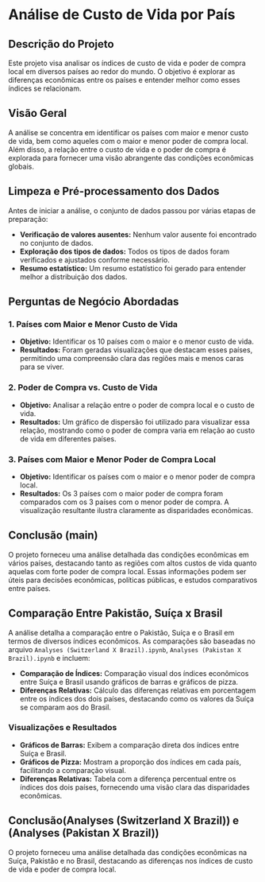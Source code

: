 # Análise de Custo de Vida por País

## Descrição do Projeto
Este projeto visa analisar os índices de custo de vida e poder de compra local em diversos países ao redor do mundo. O objetivo é explorar as diferenças econômicas entre os países e entender melhor como esses índices se relacionam.

## Visão Geral
A análise se concentra em identificar os países com maior e menor custo de vida, bem como aqueles com o maior e menor poder de compra local. Além disso, a relação entre o custo de vida e o poder de compra é explorada para fornecer uma visão abrangente das condições econômicas globais.

## Limpeza e Pré-processamento dos Dados
Antes de iniciar a análise, o conjunto de dados passou por várias etapas de preparação:

- **Verificação de valores ausentes:** Nenhum valor ausente foi encontrado no conjunto de dados.
- **Exploração dos tipos de dados:** Todos os tipos de dados foram verificados e ajustados conforme necessário.
- **Resumo estatístico:** Um resumo estatístico foi gerado para entender melhor a distribuição dos dados.

## Perguntas de Negócio Abordadas

### 1. **Países com Maior e Menor Custo de Vida**
   - **Objetivo:** Identificar os 10 países com o maior e o menor custo de vida.
   - **Resultados:** Foram geradas visualizações que destacam esses países, permitindo uma compreensão clara das regiões mais e menos caras para se viver.

### 2. **Poder de Compra vs. Custo de Vida**
   - **Objetivo:** Analisar a relação entre o poder de compra local e o custo de vida.
   - **Resultados:** Um gráfico de dispersão foi utilizado para visualizar essa relação, mostrando como o poder de compra varia em relação ao custo de vida em diferentes países.

### 3. **Países com Maior e Menor Poder de Compra Local**
   - **Objetivo:** Identificar os países com o maior e o menor poder de compra local.
   - **Resultados:** Os 3 países com o maior poder de compra foram comparados com os 3 países com o menor poder de compra. A visualização resultante ilustra claramente as disparidades econômicas.

## Conclusão (main)
O projeto forneceu uma análise detalhada das condições econômicas em vários países, destacando tanto as regiões com altos custos de vida quanto aquelas com forte poder de compra local. Essas informações podem ser úteis para decisões econômicas, políticas públicas, e estudos comparativos entre países.

## Comparação Entre Pakistão, Suíça x Brasil
A análise detalha a comparação entre o Pakistão, Suíça e o Brasil em termos de diversos índices econômicos. As comparações são baseadas no arquivo `Analyses (Switzerland X Brazil).ipynb`,  `Analyses (Pakistan X Brazil).ipynb` e incluem:

- **Comparação de Índices:** Comparação visual dos índices econômicos entre Suíça e Brasil usando gráficos de barras e gráficos de pizza.
- **Diferenças Relativas:** Cálculo das diferenças relativas em porcentagem entre os índices dos dois países, destacando como os valores da Suíça se comparam aos do Brasil.

### Visualizações e Resultados
- **Gráficos de Barras:** Exibem a comparação direta dos índices entre Suíça e Brasil.
- **Gráficos de Pizza:** Mostram a proporção dos índices em cada país, facilitando a comparação visual.
- **Diferenças Relativas:** Tabela com a diferença percentual entre os índices dos dois países, fornecendo uma visão clara das disparidades econômicas.

## Conclusão(Analyses (Switzerland X Brazil)) e (Analyses (Pakistan X Brazil))
O projeto forneceu uma análise detalhada das condições econômicas na Suíça, Pakistão e no Brasil, destacando as diferenças  nos índices de custo de vida e poder de compra local.